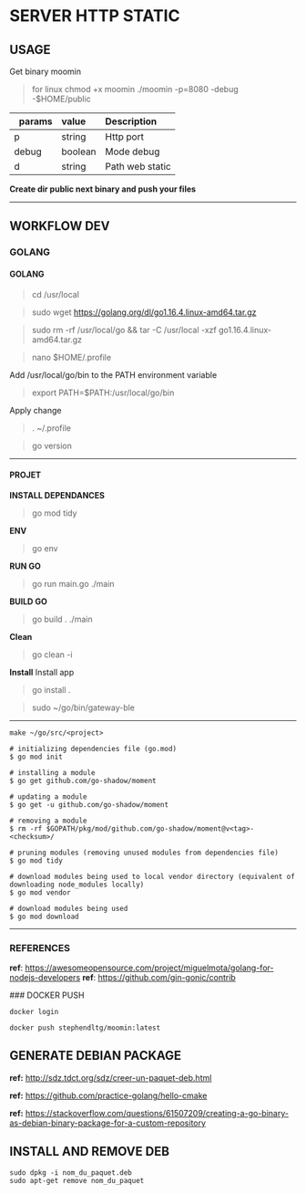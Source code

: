 # SERVER HTTP STATIC


## USAGE

Get binary moomin

> for linux
> chmod +x moomin
> ./moomin -p=8080 -debug -$HOME/public

|   params              | value                 |   Description     |
|   :---------          | :-------------------  | :---------------- |
|   p                   | string                | Http port         |
|   debug               | boolean               | Mode debug        |  
|   d                   | string                | Path web static   |  

__Create dir public next binary and push your files__


---


## WORKFLOW DEV

### GOLANG

#### GOLANG

> cd /usr/local

> sudo wget https://golang.org/dl/go1.16.4.linux-amd64.tar.gz

> sudo rm -rf /usr/local/go && tar -C /usr/local -xzf go1.16.4.linux-amd64.tar.gz

> nano $HOME/.profile

Add /usr/local/go/bin to the PATH environment variable

> export PATH=$PATH:/usr/local/go/bin

Apply change

>. ~/.profile

> go version

---

#### PROJET

**INSTALL DEPENDANCES**
>go mod tidy

**ENV**
>go env

**RUN GO**
> go run main.go
>./main

**BUILD GO**
> go build .
>./main

**Clean**
> go clean -i

**Install**
Install app

> go install .

> sudo ~/go/bin/gateway-ble

---

```tips golang
make ~/go/src/<project>

# initializing dependencies file (go.mod)
$ go mod init

# installing a module
$ go get github.com/go-shadow/moment

# updating a module
$ go get -u github.com/go-shadow/moment

# removing a module
$ rm -rf $GOPATH/pkg/mod/github.com/go-shadow/moment@v<tag>-<checksum>/

# pruning modules (removing unused modules from dependencies file)
$ go mod tidy

# download modules being used to local vendor directory (equivalent of downloading node_modules locally)
$ go mod vendor

# download modules being used
$ go mod download
```

---

### REFERENCES

__ref__: https://awesomeopensource.com/project/miguelmota/golang-for-nodejs-developers
__ref__: https://github.com/gin-gonic/contrib

### DOCKER PUSH

```
docker login
```

```
docker push stephendltg/moomin:latest
```

## GENERATE DEBIAN PACKAGE

__ref:__ http://sdz.tdct.org/sdz/creer-un-paquet-deb.html

__ref:__ https://github.com/practice-golang/hello-cmake

__ref:__ https://stackoverflow.com/questions/61507209/creating-a-go-binary-as-debian-binary-package-for-a-custom-repository


## INSTALL AND REMOVE DEB

```
sudo dpkg -i nom_du_paquet.deb
sudo apt-get remove nom_du_paquet
```

